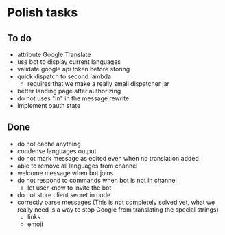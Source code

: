 # Polish tasks

## To do

- attribute Google Translate
- use bot to display current languages
- validate google api token before storing
- quick dispatch to second lambda
   - requires that we make a really small dispatcher jar
- better landing page after authorizing
- do not uses "In" in the message rewrite
- implement oauth state


## Done

- do not cache anything
- condense languages output
- do not mark message as edited even when no translation added
- able to remove all languages from channel 
- welcome message when bot joins
- do not respond to commands when bot is not in channel
   - let user know to invite the bot
- do not store client secret in code
- correctly parse messages  (This is not completely solved yet, what we really need is a way to stop Google from translating the special strings)
  - links
  - emoji

